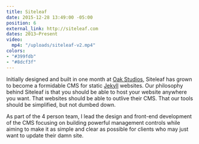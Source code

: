 ```yaml
---
title: Siteleaf
date: 2015-12-28 13:49:00 -05:00
position: 6
external_link: http://siteleaf.com
dates: 2013–Present
video:
  mp4: "/uploads/siteleaf-v2.mp4"
colors:
- "#399fdb"
- "#8dcf3f"
---
```


Initially designed and built in one month at [Oak Studios](http://oak.is), Siteleaf has grown to become a formidable CMS for static [Jekyll](https://jekyllrb.com/) websites. Our philosophy behind Siteleaf is that you should be able to host your website anywhere you want. That websites should be able to outlive their CMS. That our tools should be simplified, but not dumbed down.

As part of the 4 person team, I lead the design and front-end development of the CMS focusing on building powerful management controls while aiming to make it as simple and clear as possible for clients who may just want to update their damn site.